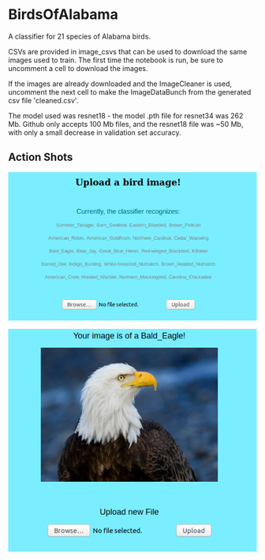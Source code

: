 # BirdsOfAlabama
A classifier for 21 species of Alabama birds.

CSVs are provided in image_csvs that can be used to download the same images used to train. The first time the notebook is run, be sure to uncomment a cell to download the images.

If the images are already downloaded and the ImageCleaner is used, uncomment the next cell to make the ImageDataBunch from the generated csv file 'cleaned.csv'.

The model used was resnet18 - the model .pth file for resnet34 was 262 Mb. Github only accepts 100 Mb files, and the resnet18 file was ~50 Mb, with only a small decrease in validation set accuracy.

## Action Shots
![Upload Screen](https://raw.githubusercontent.com/adinhobl/BirdsOfAlabama/master/Readme_Images/upload.png "Upload Screen")

![Result Screen](https://raw.githubusercontent.com/adinhobl/BirdsOfAlabama/master/Readme_Images/result.png "Result Screen")